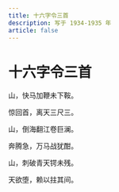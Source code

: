 ```yaml
---
title: 十六字令三首
description: 写于 1934-1935 年
article: false
---
```


# 十六字令三首

山，快马加鞭未下鞍。

惊回首，离天三尺三。



山，倒海翻江卷巨澜。

奔腾急，万马战犹酣。



山，刺破青天锷未残。

天欲堕，赖以拄其间。

